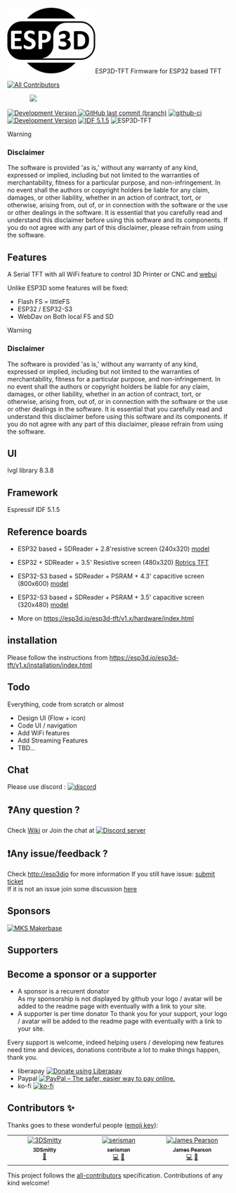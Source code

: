 <span align="left"><img src="https://github.com/luc-github/ESP3D-TFT/blob/main/resources/logo/ESP3D.png" width="200px"/></span><span align="left">ESP3D-TFT Firmware for ESP32 based TFT  </span>    
<!-- ALL-CONTRIBUTORS-BADGE:START - Do not remove or modify this section -->
[![All Contributors](https://img.shields.io/badge/all_contributors-3-orange.svg?style=flat-square)](#contributors-)
<!-- ALL-CONTRIBUTORS-BADGE:END -->
&nbsp;&nbsp;&nbsp;&nbsp;&nbsp;&nbsp;&nbsp;&nbsp;&nbsp;&nbsp;&nbsp;&nbsp;&nbsp;[<img src="https://img.shields.io/liberapay/patrons/ESP3D.svg?logo=liberapay">](https://liberapay.com/ESP3D)

[![Development Version](https://img.shields.io/badge/Dev-v1.0-yellow?style=plastic) ![GitHub last commit (branch)](https://img.shields.io/github/last-commit/luc-github/ESP3D-TFT/main?style=plastic)](https://github.com/luc-github/ESP3D-TFT/tree/main) [![github-ci](https://github.com/luc-github/ESP3D-TFT/workflows/build-ci/badge.svg)](https://github.com/luc-github/ESP3D-TFT/actions/workflows/build-ci.yml) [![Development  Version](https://img.shields.io/badge/Dev-v3.0-yellow?style=plastic&label=WebUI&logo=Preact)](https://github.com/luc-github/ESP3D-WEBUI/tree/3.0) [![IDF 5.1.5](https://img.shields.io/badge/IDF-v5.1.2-blue?style=plastic&label=IDF&logo=espressif)](https://github.com/espressif/esp-idf)
![ESP3D-TFT](https://img.shields.io/badge/dynamic/json?label=ESP3D-TFT&query=$.version&url=https://raw.githubusercontent.com/luc-github/ESP3D-TFT/refs/heads/main/info.json)

> [!WARNING]
>### Disclaimer
> The software is provided 'as is,' without any warranty of any kind, expressed or implied, including but not limited to the warranties of merchantability, fitness for a particular purpose, and non-infringement. In no event shall the authors or copyright holders be liable for any claim, damages, or other liability, whether in an action of contract, tort, or otherwise, arising from, out of, or in connection with the software or the use or other dealings in the software.
>It is essential that you carefully read and understand this disclaimer before using this software and its components. If you do not agree with any part of this disclaimer, please refrain from using the software.  

## Features
A Serial TFT with all WiFi feature to control 3D Printer or CNC and [webui](https://githubcom/luc-github/ESP3D-WEBUI)

Unlike ESP3D some features will be fixed:
* Flash FS = littleFS
* ESP32 / ESP32-S3
* WebDav on Both local FS and SD

> [!WARNING]
>### Disclaimer
> The software is provided 'as is,' without any warranty of any kind, expressed or implied, including but not limited to the warranties of merchantability, fitness for a particular purpose, and non-infringement. In no event shall the authors or copyright holders be liable for any claim, damages, or other liability, whether in an action of contract, tort, or otherwise, arising from, out of, or in connection with the software or the use or other dealings in the software.
>It is essential that you carefully read and understand this disclaimer before using this software and its components. If you do not agree with any part of this disclaimer, please refrain from using the software.  

## UI

lvgl library 8.3.8

## Framework

Espressif IDF 5.1.5 

## Reference boards

* ESP32 based + SDReader + 2.8'resistive screen (240x320) [model](https://www.aliexpress.com/item/3256804315935867.html)
* ESP32 + SDReader + 3.5' Resistive screen (480x320) [Rotrics TFT](https://rotrics.com/products/3-5-inch-touchscreen)
* ESP32-S3 based + SDReader + PSRAM + 4.3' capacitive screen  (800x600) [model](https://www.aliexpress.com/item/1005003814428825.html)
* ESP32-S3 based + SDReader + PSRAM + 3.5' capacitive screen (320x480) [model](https://www.aliexpress.com/item/1005004309826174.html)

* More on https://esp3d.io/esp3d-tft/v1.x/hardware/index.html

## installation
Please follow the instructions from https://esp3d.io/esp3d-tft/v1.x/installation/index.html


## Todo

Everything, code from scratch or almost
* Design UI (Flow + icon)
* Code UI / navigation 
* Add WiFi features
* Add Streaming Features 
* TBD... 

## Chat

Please use discord : [![discord](https://img.shields.io/discord/752822148795596940?color=blue&label=discord&logo=discord)](https://discord.gg/Z4ujTwE)

## :question:Any question ?   
Check [Wiki](https://github.com/luc-github/ESP3D/wiki/Install-Instructions) or Join the chat at [![Discord server](https://img.shields.io/discord/752822148795596940?color=blue&label=discord&logo=discord)](https://discord.gg/Z4ujTwE)   

## :exclamation:Any issue/feedback ?    
Check [http://esp3dio](http://esp3dio) for more information
If you still have issue: [submit ticket](https://github.com/luc-github/ESP3D-TFT/issues)    
If it is not an issue join some discussion [here](https://github.com/luc-github/ESP3D-TFT/discussions)

## Sponsors 
[<img width="200px" src="https://raw.githubusercontent.com/luc-github/ESP3D-WEBUI/2.1/images/sponsors-supporters/MKS/mksmakerbase.jpg" title="MKS Makerbase">](https://github.com/makerbase-mks)&nbsp;&nbsp;

## Supporters

## Become a sponsor or a supporter
 * A sponsor is a recurent donator    
   As my sponsorship is not displayed by github your logo / avatar will be added to the readme page with eventually with a link to your site.    
 * A supporter is per time donator 
   To thank you for your support, your logo / avatar will be added to the readme page with eventually with a link to your site.  

 Every support is welcome, indeed helping users / developing new features need time and devices, donations contribute a lot to make things happen, thank you.

* liberapay <a href="https://liberapay.com/ESP3D/donate"><img alt="Donate using Liberapay" src="https://liberapay.com/assets/widgets/donate.svg"></a> 
* Paypal [<img src="https://www.paypalobjects.com/en_US/i/btn/btn_donateCC_LG_global.gif" border="0" alt="PayPal – The safer, easier way to pay online.">](https://www.paypal.com/cgi-bin/webscr?cmd=_s-xclick&hosted_button_id=FQL59C749A78L)
* ko-fi [![ko-fi](https://ko-fi.com/img/githubbutton_sm.svg)](https://ko-fi.com/G2G0C0QT7)   

## Contributors ✨

Thanks goes to these wonderful people ([emoji key](https://allcontributors.org/docs/en/emoji-key)):

<!-- ALL-CONTRIBUTORS-LIST:START - Do not remove or modify this section -->
<!-- prettier-ignore-start -->
<!-- markdownlint-disable -->
<table>
  <tbody>
    <tr>
      <td align="center" valign="top" width="14.28%"><a href="https://github.com/3DSmitty"><img src="https://avatars.githubusercontent.com/u/51137582?v=4?s=100" width="100px;" alt="3DSmitty"/><br /><sub><b>3DSmitty</b></sub></a><br /><a href="https://github.com/luc-github/ESP3D-TFT/commits?author=3DSmitty" title="Documentation">📖</a></td>
      <td align="center" valign="top" width="14.28%"><a href="https://github.com/serisman"><img src="https://avatars.githubusercontent.com/u/670207?v=4?s=100" width="100px;" alt="serisman"/><br /><sub><b>serisman</b></sub></a><br /><a href="https://github.com/luc-github/ESP3D-TFT/commits?author=serisman" title="Code">💻</a> <a href="#ideas-serisman" title="Ideas, Planning, & Feedback">🤔</a></td>
      <td align="center" valign="top" width="14.28%"><a href="https://github.com/jamespearson04"><img src="https://avatars.githubusercontent.com/u/26628667?v=4?s=100" width="100px;" alt="James Pearson"/><br /><sub><b>James Pearson</b></sub></a><br /><a href="https://github.com/luc-github/ESP3D-TFT/commits?author=jamespearson04" title="Code">💻</a> <a href="#ideas-jamespearson04" title="Ideas, Planning, & Feedback">🤔</a></td>
    </tr>
  </tbody>
</table>

<!-- markdownlint-restore -->
<!-- prettier-ignore-end -->

<!-- ALL-CONTRIBUTORS-LIST:END -->

This project follows the [all-contributors](https://github.com/all-contributors/all-contributors) specification. Contributions of any kind welcome!
